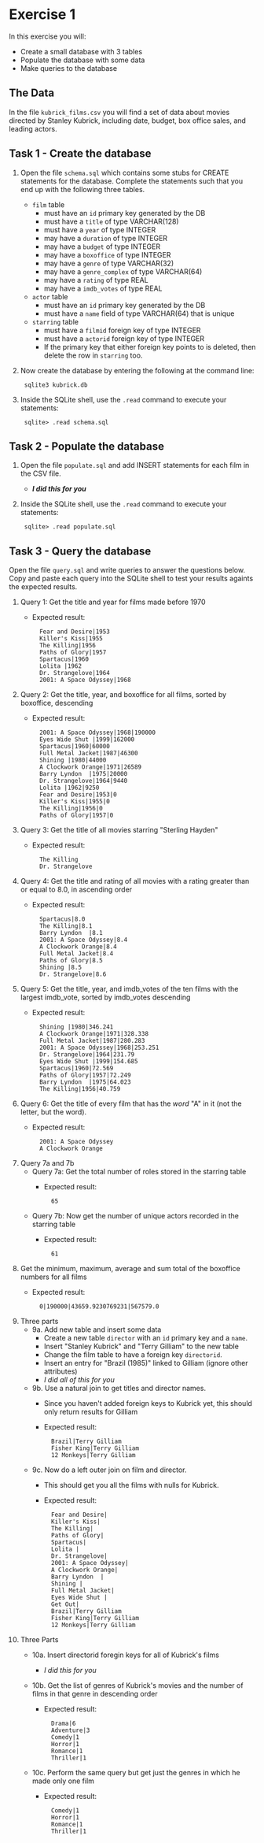 # Exercise 1

In this exercise you will:
- Create a small database with 3 tables
- Populate the database with some data
- Make queries to the database

## The Data

In the file `kubrick_films.csv` you will find a set of data about movies directed by Stanley Kubrick, including date, budget, box office sales, and leading actors.

## Task 1 - Create the database

1. Open the file `schema.sql` which contains some stubs for CREATE statements for the database. Complete the statements such that you end up with the following three tables.

    - `film` table
        - must have an `id` primary key generated by the DB
        - must have a `title` of type VARCHAR(128)
        - must have a `year` of type INTEGER
        - may have a `duration` of type INTEGER
        - may have a `budget` of type INTEGER
        - may have a `boxoffice` of type INTEGER
        - may have a `genre` of type VARCHAR(32)
        - may have a `genre_complex` of type VARCHAR(64)
        - may have a `rating` of type REAL
        - may have a `imdb_votes` of type REAL
    - `actor` table
        - must have an `id` primary key generated by the DB
        - must have a `name` field of type VARCHAR(64) that is unique
    - `starring` table
        - must have a `filmid` foreign key of type INTEGER
        - must have a `actorid` foreign key of type INTEGER
        - If the primary key that either foreign key points to is deleted, then delete the row in `starring` too.

2. Now create the database by entering the following at the command line:

        sqlite3 kubrick.db

3. Inside the SQLite shell, use the `.read` command to execute your statements:

        sqlite> .read schema.sql


## Task 2 - Populate the database

1. Open the file `populate.sql` and add INSERT statements for each film in the CSV file.
    - ***I did this for you***

2. Inside the SQLite shell, use the `.read` command to execute your statements:

        sqlite> .read populate.sql

## Task 3 - Query the database

Open the file `query.sql` and write queries to answer the questions below. Copy and paste each query into the SQLite shell to test your results againts the expected results.

1. Query 1: Get the title and year for films made before 1970
    - Expected result:
            
            Fear and Desire|1953
            Killer's Kiss|1955
            The Killing|1956
            Paths of Glory|1957
            Spartacus|1960
            Lolita |1962
            Dr. Strangelove|1964
            2001: A Space Odyssey|1968

2. Query 2: Get the title, year, and boxoffice for all films, sorted by boxoffice, descending
    - Expected result:
            
            2001: A Space Odyssey|1968|190000
            Eyes Wide Shut |1999|162000
            Spartacus|1960|60000
            Full Metal Jacket|1987|46300
            Shining |1980|44000
            A Clockwork Orange|1971|26589
            Barry Lyndon  |1975|20000
            Dr. Strangelove|1964|9440
            Lolita |1962|9250
            Fear and Desire|1953|0
            Killer's Kiss|1955|0
            The Killing|1956|0
            Paths of Glory|1957|0

3. Query 3: Get the title of all movies starring "Sterling Hayden"
    - Expected result:
            
            The Killing
            Dr. Strangelove

4. Query 4: Get the title and rating of all movies with a rating greater than or equal to 8.0, in ascending order
    - Expected result:

            Spartacus|8.0
            The Killing|8.1
            Barry Lyndon  |8.1
            2001: A Space Odyssey|8.4
            A Clockwork Orange|8.4
            Full Metal Jacket|8.4
            Paths of Glory|8.5
            Shining |8.5
            Dr. Strangelove|8.6

5. Query 5: Get the title, year, and imdb_votes of the ten films with the largest imdb_vote, sorted by imdb_votes descending
    - Expected result:

            Shining |1980|346.241
            A Clockwork Orange|1971|328.338
            Full Metal Jacket|1987|280.283
            2001: A Space Odyssey|1968|253.251
            Dr. Strangelove|1964|231.79
            Eyes Wide Shut |1999|154.685
            Spartacus|1960|72.569
            Paths of Glory|1957|72.249
            Barry Lyndon  |1975|64.023
            The Killing|1956|40.759

6. Query 6: Get the title of every film that has the *word* "A" in it (not the letter, but the word).
    - Expected result:

            2001: A Space Odyssey
            A Clockwork Orange

7. Query 7a and 7b
    - Query 7a: Get the total number of roles stored in the starring table
        - Expected result:

                65

    - Query 7b: Now get the number of unique actors recorded in the starring table
        - Expected result:

                61

8. Get the minimum, maximum, average and sum total of the boxoffice numbers for all films
    - Expected result:

            0|190000|43659.9230769231|567579.0

9. Three parts
    - 9a. Add new table and insert some data
        - Create a new table `director` with an `id` primary key and a `name`. 
        - Insert "Stanley Kubrick" and "Terry Gilliam" to the new table
        - Change the film table to have a foreign key `directorid`.
        - Insert an entry for "Brazil (1985)" linked to Gilliam (ignore other attributes)
        - *I did all of this for you*
    - 9b. Use a natural join to get titles and director names. 
        - Since you haven't added foreign keys to Kubrick yet, this should only return results for Gilliam
        - Expected result:

                Brazil|Terry Gilliam
                Fisher King|Terry Gilliam
                12 Monkeys|Terry Gilliam

    - 9c. Now do a left outer join on film and director.
        - This should get you all the films with nulls for Kubrick.
        - Expected result:

                Fear and Desire|
                Killer's Kiss|
                The Killing|
                Paths of Glory|
                Spartacus|
                Lolita |
                Dr. Strangelove|
                2001: A Space Odyssey|
                A Clockwork Orange|
                Barry Lyndon  |
                Shining |
                Full Metal Jacket|
                Eyes Wide Shut |
                Get Out|
                Brazil|Terry Gilliam
                Fisher King|Terry Gilliam
                12 Monkeys|Terry Gilliam

10. Three Parts
    - 10a. Insert directorid foregin keys for all of Kubrick's films
        - *I did this for you*
        
    - 10b. Get the list of genres of Kubrick's movies and the number of films in that genre in descending order
        - Expected result:

                Drama|6
                Adventure|3
                Comedy|1
                Horror|1
                Romance|1
                Thriller|1

    - 10c. Perform the same query but get just the genres in which he made only one film
        - Expected result:

                Comedy|1
                Horror|1
                Romance|1
                Thriller|1



